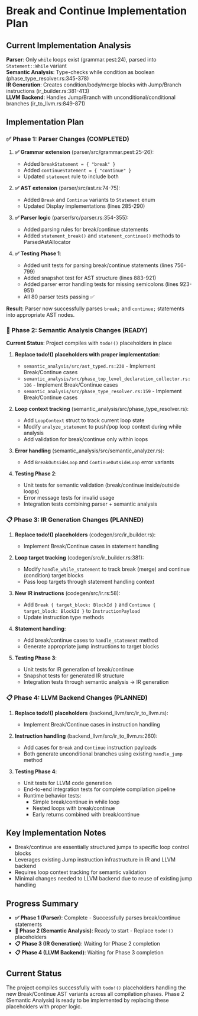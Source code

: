# Break and Continue Implementation Plan

## Current Implementation Analysis

**Parser**: Only `while` loops exist (grammar.pest:24), parsed into `Statement::While` variant  
**Semantic Analysis**: Type-checks while condition as boolean (phase_type_resolver.rs:345-378)  
**IR Generation**: Creates condition/body/merge blocks with Jump/Branch instructions (ir_builder.rs:381-413)  
**LLVM Backend**: Handles Jump/Branch with unconditional/conditional branches (ir_to_llvm.rs:849-871)

## Implementation Plan

### ✅ Phase 1: Parser Changes (COMPLETED)
1. **✅ Grammar extension** (parser/src/grammar.pest:25-26):
   - Added `breakStatement = { "break" }` 
   - Added `continueStatement = { "continue" }`
   - Updated `statement` rule to include both

2. **✅ AST extension** (parser/src/ast.rs:74-75):
   - Added `Break` and `Continue` variants to `Statement` enum
   - Updated Display implementations (lines 285-290)

3. **✅ Parser logic** (parser/src/parser.rs:354-355):
   - Added parsing rules for break/continue statements
   - Added `statement_break()` and `statement_continue()` methods to ParsedAstAllocator

4. **✅ Testing Phase 1**:
   - Added unit tests for parsing break/continue statements (lines 756-799)
   - Added snapshot test for AST structure (lines 883-921) 
   - Added parser error handling tests for missing semicolons (lines 923-951)
   - All 80 parser tests passing ✅

**Result**: Parser now successfully parses `break;` and `continue;` statements into appropriate AST nodes.

### 🔄 Phase 2: Semantic Analysis Changes (READY)
**Current Status**: Project compiles with `todo!()` placeholders in place

1. **Replace todo!() placeholders with proper implementation**:
   - `semantic_analysis/src/ast_typed.rs:230` - Implement Break/Continue cases
   - `semantic_analysis/src/phase_top_level_declaration_collector.rs:106` - Implement Break/Continue cases  
   - `semantic_analysis/src/phase_type_resolver.rs:159` - Implement Break/Continue cases

2. **Loop context tracking** (semantic_analysis/src/phase_type_resolver.rs):
   - Add `LoopContext` struct to track current loop state
   - Modify `analyze_statement` to push/pop loop context during while analysis
   - Add validation for break/continue only within loops

3. **Error handling** (semantic_analysis/src/semantic_analyzer.rs):
   - Add `BreakOutsideLoop` and `ContinueOutsideLoop` error variants

4. **Testing Phase 2**:
   - Unit tests for semantic validation (break/continue inside/outside loops)
   - Error message tests for invalid usage
   - Integration tests combining parser + semantic analysis

### 📋 Phase 3: IR Generation Changes (PLANNED)  
1. **Replace todo!() placeholders** (codegen/src/ir_builder.rs):
   - Implement Break/Continue cases in statement handling

2. **Loop target tracking** (codegen/src/ir_builder.rs:381):
   - Modify `handle_while_statement` to track break (merge) and continue (condition) target blocks
   - Pass loop targets through statement handling context

3. **New IR instructions** (codegen/src/ir.rs:58):
   - Add `Break { target_block: BlockId }` and `Continue { target_block: BlockId }` to `InstructionPayload`
   - Update instruction type methods

4. **Statement handling**:
   - Add break/continue cases to `handle_statement` method
   - Generate appropriate jump instructions to target blocks

5. **Testing Phase 3**:
   - Unit tests for IR generation of break/continue
   - Snapshot tests for generated IR structure
   - Integration tests through semantic analysis → IR generation

### 📋 Phase 4: LLVM Backend Changes (PLANNED)
1. **Replace todo!() placeholders** (backend_llvm/src/ir_to_llvm.rs):
   - Implement Break/Continue cases in instruction handling

2. **Instruction handling** (backend_llvm/src/ir_to_llvm.rs:260):
   - Add cases for `Break` and `Continue` instruction payloads
   - Both generate unconditional branches using existing `handle_jump` method

3. **Testing Phase 4**:
   - Unit tests for LLVM code generation
   - End-to-end integration tests for complete compilation pipeline
   - Runtime behavior tests:
     - Simple break/continue in while loop
     - Nested loops with break/continue  
     - Early returns combined with break/continue

## Key Implementation Notes

- Break/continue are essentially structured jumps to specific loop control blocks
- Leverages existing Jump instruction infrastructure in IR and LLVM backend
- Requires loop context tracking for semantic validation
- Minimal changes needed to LLVM backend due to reuse of existing jump handling

## Progress Summary

- **✅ Phase 1 (Parser)**: Complete - Successfully parses break/continue statements
- **🔄 Phase 2 (Semantic Analysis)**: Ready to start - Replace `todo!()` placeholders  
- **📋 Phase 3 (IR Generation)**: Waiting for Phase 2 completion
- **📋 Phase 4 (LLVM Backend)**: Waiting for Phase 3 completion

## Current Status

The project compiles successfully with `todo!()` placeholders handling the new Break/Continue AST variants across all compilation phases. Phase 2 (Semantic Analysis) is ready to be implemented by replacing these placeholders with proper logic.
